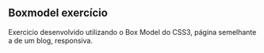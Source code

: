 ## Boxmodel exercício

Exercicio desenvolvido utilizando o Box Model do CSS3, página semelhante a de um blog, responsiva.

